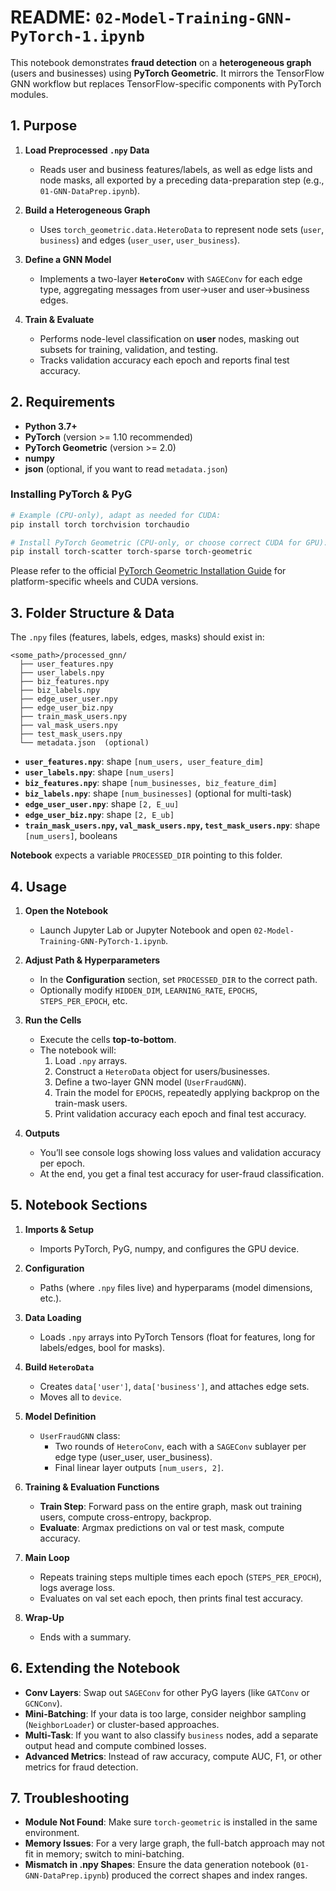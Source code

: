 # README: `02-Model-Training-GNN-PyTorch-1.ipynb`

This notebook demonstrates **fraud detection** on a **heterogeneous graph** (users and businesses) using **PyTorch Geometric**. It mirrors the TensorFlow GNN workflow but replaces TensorFlow-specific components with PyTorch modules.

## 1. Purpose

1. **Load Preprocessed `.npy` Data**  
   - Reads user and business features/labels, as well as edge lists and node masks, all exported by a preceding data-preparation step (e.g., `01-GNN-DataPrep.ipynb`).

2. **Build a Heterogeneous Graph**  
   - Uses `torch_geometric.data.HeteroData` to represent node sets (`user`, `business`) and edges (`user_user`, `user_business`).

3. **Define a GNN Model**  
   - Implements a two-layer **`HeteroConv`** with `SAGEConv` for each edge type, aggregating messages from user→user and user→business edges.

4. **Train & Evaluate**  
   - Performs node-level classification on **user** nodes, masking out subsets for training, validation, and testing.  
   - Tracks validation accuracy each epoch and reports final test accuracy.

## 2. Requirements

- **Python 3.7+**  
- **PyTorch** (version >= 1.10 recommended)  
- **PyTorch Geometric** (version >= 2.0)  
- **numpy**  
- **json** (optional, if you want to read `metadata.json`)

### Installing PyTorch & PyG

```bash
# Example (CPU-only), adapt as needed for CUDA:
pip install torch torchvision torchaudio

# Install PyTorch Geometric (CPU-only, or choose correct CUDA for GPU):
pip install torch-scatter torch-sparse torch-geometric
```

Please refer to the official [PyTorch Geometric Installation Guide](https://pytorch-geometric.readthedocs.io/en/latest/notes/installation.html) for platform-specific wheels and CUDA versions.

## 3. Folder Structure & Data

The `.npy` files (features, labels, edges, masks) should exist in:

```
<some_path>/processed_gnn/
  ├── user_features.npy
  ├── user_labels.npy
  ├── biz_features.npy
  ├── biz_labels.npy
  ├── edge_user_user.npy
  ├── edge_user_biz.npy
  ├── train_mask_users.npy
  ├── val_mask_users.npy
  ├── test_mask_users.npy
  └── metadata.json  (optional)
```

- **`user_features.npy`**: shape `[num_users, user_feature_dim]`
- **`user_labels.npy`**: shape `[num_users]`
- **`biz_features.npy`**: shape `[num_businesses, biz_feature_dim]`
- **`biz_labels.npy`**: shape `[num_businesses]` (optional for multi-task)
- **`edge_user_user.npy`**: shape `[2, E_uu]`  
- **`edge_user_biz.npy`**: shape `[2, E_ub]`
- **`train_mask_users.npy`, `val_mask_users.npy`, `test_mask_users.npy`**: shape `[num_users]`, booleans

**Notebook** expects a variable `PROCESSED_DIR` pointing to this folder.

## 4. Usage

1. **Open the Notebook**  
   - Launch Jupyter Lab or Jupyter Notebook and open `02-Model-Training-GNN-PyTorch-1.ipynb`.

2. **Adjust Path & Hyperparameters**  
   - In the **Configuration** section, set `PROCESSED_DIR` to the correct path.  
   - Optionally modify `HIDDEN_DIM`, `LEARNING_RATE`, `EPOCHS`, `STEPS_PER_EPOCH`, etc.

3. **Run the Cells**  
   - Execute the cells **top-to-bottom**.  
   - The notebook will:
     1. Load `.npy` arrays.  
     2. Construct a `HeteroData` object for users/businesses.  
     3. Define a two-layer GNN model (`UserFraudGNN`).  
     4. Train the model for `EPOCHS`, repeatedly applying backprop on the train-mask users.  
     5. Print validation accuracy each epoch and final test accuracy.

4. **Outputs**  
   - You’ll see console logs showing loss values and validation accuracy per epoch.  
   - At the end, you get a final test accuracy for user-fraud classification.

## 5. Notebook Sections

1. **Imports & Setup**  
   - Imports PyTorch, PyG, numpy, and configures the GPU device.

2. **Configuration**  
   - Paths (where `.npy` files live) and hyperparams (model dimensions, etc.).

3. **Data Loading**  
   - Loads `.npy` arrays into PyTorch Tensors (float for features, long for labels/edges, bool for masks).

4. **Build `HeteroData`**  
   - Creates `data['user']`, `data['business']`, and attaches edge sets.  
   - Moves all to `device`.

5. **Model Definition**  
   - `UserFraudGNN` class:  
     - Two rounds of `HeteroConv`, each with a `SAGEConv` sublayer per edge type (user_user, user_business).  
     - Final linear layer outputs `[num_users, 2]`.

6. **Training & Evaluation Functions**  
   - **Train Step**: Forward pass on the entire graph, mask out training users, compute cross-entropy, backprop.  
   - **Evaluate**: Argmax predictions on val or test mask, compute accuracy.

7. **Main Loop**  
   - Repeats training steps multiple times each epoch (`STEPS_PER_EPOCH`), logs average loss.  
   - Evaluates on val set each epoch, then prints final test accuracy.

8. **Wrap-Up**  
   - Ends with a summary.

## 6. Extending the Notebook

- **Conv Layers**: Swap out `SAGEConv` for other PyG layers (like `GATConv` or `GCNConv`).  
- **Mini-Batching**: If your data is too large, consider neighbor sampling (`NeighborLoader`) or cluster-based approaches.  
- **Multi-Task**: If you want to also classify `business` nodes, add a separate output head and compute combined losses.  
- **Advanced Metrics**: Instead of raw accuracy, compute AUC, F1, or other metrics for fraud detection.

## 7. Troubleshooting

- **Module Not Found**: Make sure `torch-geometric` is installed in the same environment.  
- **Memory Issues**: For a very large graph, the full-batch approach may not fit in memory; switch to mini-batching.  
- **Mismatch in .npy Shapes**: Ensure the data generation notebook (`01-GNN-DataPrep.ipynb`) produced the correct shapes and index ranges.
